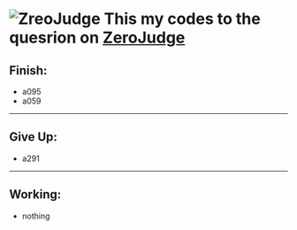 ![ ZreoJudge](https://drive.google.com/file/d/1kjEugQq70acnQ5y1NGJ5qN78d_yfzn27/view?usp=sharing)
This my codes to the quesrion on [ZeroJudge](https://zerojudge.tw/)
===================================================================
**Finish:**  
-----------
* a095  
* a059  
---
**Give Up:**  
------------
* a291    
---
**Working:**  
------------
* nothing
